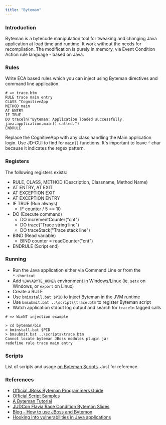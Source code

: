```yaml
---
title: "Byteman"
---
```


### Introduction

Byteman is a bytecode manipulation tool for tweaking and changing Java
application at load time and runtime. It work without the needs for
recompilation. The modification is purely in memory, via Event Condition Action
rule language - based on Java.

### Rules

Write ECA based rules which you can inject using Byteman directives and command
line application.

```
# => trace.btm
RULE trace main entry
CLASS ^CognitiveApp
METHOD main
AT ENTRY
IF TRUE
DO traceln("Byteman: Application loaded successfully. java.application.main() called.")
ENDRULE
```

Replace the CognitiveApp with any class handling the Main application login. Use JD-GUI to find for `main()` functions. It's important to leave `^` char because it indicates the regex pattern.

### Registers

The following registers exists:

* RULE, CLASS, METHOD (Description, Classname, Method Name)
* AT ENTRY, AT EXIT
* AT EXCEPTION EXIT
* AT EXCEPTION ENTRY
* IF TRUE (Run always)
  - IF counter / 5 == 10
* DO (Execute command)
  - DO incrementCounter("cnt")
  - DO trace("Trace string line")
  - DO traceStack("Trace stack line")
* BIND (Read variable)
  - BIND counter = readCounter("cnt")
* ENDRULE (Script end)

### Running

* Run the Java application either via Command Line or from the `*.shortcut`
* Add `%JAVABYTE_HOME%` environment in Windows/Linux (ie. `setx` on Windows, or `export` on Linux)
* Create a RULE
* Use `bminstall.bat $PID` to inject Byteman in the JVM runtime
* Use `bmsubmit.bat ..\scripts\trace.btm` to register Byteman script
* Watch application stdout log output and search for `traceln` tagged calls

```
# => WinNT injection example

> cd byteman/bin
> bminstall.bat $PID
> bmsubmit.bat ..\scripts\trace.btm
Cannot locate byteman JBoss modules plugin jar
redefine rule trace main entry
```

### Scripts

List of scripts and usage [on Byteman Scripts](./byteman-scripts). Just for reference.

### References

* [Official JBoss Byteman Programmers Guide](https://downloads.jboss.org/byteman/4.0.18/byteman-programmers-guide.html#introduction-to-byteman)
* [Official Script Samples](https://github.com/bytemanproject/byteman/tree/main/sample/scripts)
* [A Byteman Tutorial](https://developer.jboss.org/docs/DOC-17213)
* [JUDCon Flavia Race Condition Bytemon Slides](https://downloads.jboss.org/byteman/papers/JUDCon_presentation_flavia_race_conditions.pdf)
* [Blog - How to use JBoss and Bytemon](https://giallone.blogspot.com/2014/10/use-byteman-in-jboss-fuse-fabric8-karaf.html)
* [Hooking into vulnerabilities in Java applications](https://www.synacktiv.com/en/publications/captain-hook-how-not-to-look-for-vulnerabilities-in-java-applications.html)

